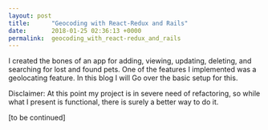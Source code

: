 ```yaml
---
layout: post
title:      "Geocoding with React-Redux and Rails"
date:       2018-01-25 02:36:13 +0000
permalink:  geocoding_with_react-redux_and_rails
---
```


I created the bones of an app for adding, viewing, updating, deleting, and searching for lost and found pets. One of the features I implemented was a geolocating feature. In this blog I will Go over the basic setup for this.

Disclaimer: At this point my project is in severe need of refactoring, so while what I present is functional, there is surely a better way to do it.

[to be continued]
